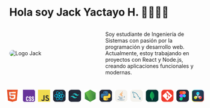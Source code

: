 
# Hola soy Jack Yactayo H. 👋😍🚀🚀
<div style="display: flex; align-items: center; justify-content: space-around; width:100%; gap:5px;">
<img src="./img/logo-jack-gif.gif" style="width: 50%; border-radius: 10px" alt="Logo Jack">
<p style="width:50%; max-width:20rem;">Soy estudiante de Ingeniería de Sistemas con pasión por la programación y desarrollo web. Actualmente, estoy trabajando en proyectos con React y Node.js, creando aplicaciones funcionales y modernas.</p>
</div>

<div style="margin-top:1.5rem; display:flex; justify-content:center; gap:8px;">
<img src="./img/icon/HTML5_logo_and_wordmark.svg.png" alt="HTML5">
<img src="./img/icon/Official_CSS_Logo.svg.png" alt="CSS3">
<img src="./img/icon/JavaScript-logo.png" alt="JavaScript">
<img src="./img/icon/skill-icons--react-dark 1.png" alt="React">
<img src="./img/icon/skill-icons--tailwindcss-dark 1.png" alt="TailwindCSS">
<img src="./img/icon/devicon--nodejs 1.png" alt="Node.js">
<img src="./img/icon/skill-icons--python-dark 1.png" alt="Python">
<img src="./img/icon/skill-icons--java-light 1.png" alt="Java">
<img src="./img/icon/skill-icons--mysql-light 1.png" alt="MySQL">
<img src="./img/icon/skill-icons--mongodb 1.png" alt="MongoDB">
<img src="./img/icon/skill-icons--git 1.png" alt="Git">
<img src="./img/icon/skill-icons--figma-dark 1.png" alt="Figma">
<img src="./img/icon/DaVinci_Resolve_Studio 1.png" alt="DaVinci Resolve Studio">
</div>

<!--
**JackYactayoHuarcaya/JackYactayoHuarcaya** is a ✨ _special_ ✨ repository because its `README.md` (this file) appears on your GitHub profile.

Here are some ideas to get you started:

- 🔭 I’m currently working on ...
- 🌱 I’m currently learning ...
- 👯 I’m looking to collaborate on ...
- 🤔 I’m looking for help with ...
- 💬 Ask me about ...
- 📫 How to reach me: ...
- 😄 Pronouns: ...
- ⚡ Fun fact: ...
-->
